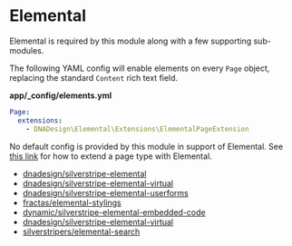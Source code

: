 # Elemental

Elemental is required by this module along with a few supporting sub-modules. 

The following YAML config will enable elements on every `Page` object,
replacing the standard `Content` rich text field.

**app/_config/elements.yml**

```yaml
Page:
  extensions:
    - DNADesign\Elemental\Extensions\ElementalPageExtension
```

No default config is provided by this module in support of Elemental. See [this link](https://github.com/silverstripe/silverstripe-elemental/tree/5#installation) for how to extend a page type with Elemental. 

- [dnadesign/silverstripe-elemental](https://github.com/silverstripe/silverstripe-elemental)
- [dnadesign/silverstripe-elemental-virtual](https://github.com/dnadesign/silverstripe-elemental-virtual)
- [dnadesign/silverstripe-elemental-userforms](dnadesign/silverstripe-elemental-userforms)
- [fractas/elemental-stylings](https://github.com/fractaslabs/silverstripe-elemental-stylings)
- [dynamic/silverstripe-elemental-embedded-code](https://github.com/dynamic/silverstripe-elemental-embedded-code)
- [dnadesign/silverstripe-elemental-virtual](https://github.com/dnadesign/silverstripe-elemental-virtual)
- [silverstripers/elemental-search](https://github.com/SilverStripers/elemental-seach)
